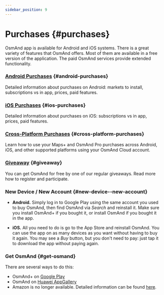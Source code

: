 ```yaml
---
sidebar_position: 9
---
```


# Purchases {#purchases}

OsmAnd app is available for Android and iOS systems. There is a great variety of features that OsmAnd offers. Most of them are available in a free version of the application. The paid OsmAnd services provide extended functionality.

### [Android Purchases](./android.md) {#android-purchases}

Detailed information about purchases on Android: markets to install, subscriptions vs in app, prices, paid features.

### [iOS Purchases](./ios.md) {#ios-purchases}

Detailed information about purchases on iOS: subscriptions vs in app, prices, paid features.

### [Cross-Platform Purchases](./cross.md) {#cross-platform-purchases}

Learn how to use your Maps+ and OsmAnd Pro purchases across Android, iOS, and other supported platforms using your OsmAnd Cloud account.

### [Giveaway](./giveaway.md) {#giveaway}

You can get OsmAnd for free by one of our regular giveaways. Read more how to register and participate.

### New Device / New Account {#new-device--new-account}

- **Android.** Simply log in to Google Play using the same account you used to buy OsmAnd, then find OsmAnd via *Search* and reinstall it. Make sure you install OsmAnd+ if you bought it, or install OsmAnd if you bought it in the app.

- **iOS.** All you need to do is go to the App Store and reinstall OsmAnd. You can use the app on as many devices as you want without having to buy it again. You may see a *Buy* button, but you don't need to pay: just tap it to download the app without paying again.


### Get OsmAnd {#get-osmand}

There are several ways to do this:

- OsmAnd+ on [Google Play](https://play.google.com/store/apps/dev?id=8483587772816822023)
- OsmAnd on [Huawei AppGallery](https://appgallery.huawei.com/#/app/C101486545)
- Amazon is no longer available. Detailed information can be found [here](https://osmand.net/docs/user/troubleshooting/purchases_payments#amazon-store-is-closing--what-to-do).
